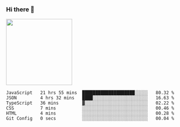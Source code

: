 ### Hi there 👋

<!--
**hwolf0610/hwolf0610** is a ✨ _special_ ✨ repository because its `README.md` (this file) appears on your GitHub profile.

Here are some ideas to get you started:

- 🔭 I’m currently working on ...
- 🌱 I’m currently learning ...
- 👯 I’m looking to collaborate on ...
- 🤔 I’m looking for help with ...
- 💬 Ask me about ...
- 📫 How to reach me: ...
- 😄 Pronouns: ...
- ⚡ Fun fact: ...
-->

<img height="180em" src="https://github-readme-stats.vercel.app/api?username=hwolf0610&show_icons=true&hide_border=true&&count_private=true&include_all_commits=true" />


<!--START_SECTION:waka-->

```text
JavaScript   21 hrs 55 mins  ████████████████████░░░░░   80.32 %
JSON         4 hrs 32 mins   ████░░░░░░░░░░░░░░░░░░░░░   16.63 %
TypeScript   36 mins         ▓░░░░░░░░░░░░░░░░░░░░░░░░   02.22 %
CSS          7 mins          ░░░░░░░░░░░░░░░░░░░░░░░░░   00.46 %
HTML         4 mins          ░░░░░░░░░░░░░░░░░░░░░░░░░   00.28 %
Git Config   0 secs          ░░░░░░░░░░░░░░░░░░░░░░░░░   00.04 %
```

<!--END_SECTION:waka-->
